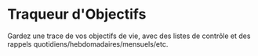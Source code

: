# Traqueur d'Objectifs

Gardez une trace de vos objectifs de vie, avec des listes de contrôle et des rappels quotidiens/hebdomadaires/mensuels/etc.